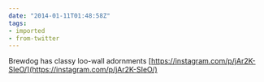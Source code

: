 ```yaml
---
date: "2014-01-11T01:48:58Z"
tags:
- imported
- from-twitter
---
```

Brewdog has classy loo-wall adornments [https://instagram.com/p/jAr2K-SIeO/](https://instagram.com/p/jAr2K-SIeO/)
